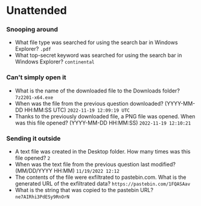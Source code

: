 # Unattended

### Snooping around
- What file type was searched for using the search bar in Windows Explorer? `.pdf`
- What top-secret keyword was searched for using the search bar in Windows Explorer? `continental`

### Can't simply open it
- What is the name of the downloaded file to the Downloads folder? `7z2201-x64.exe`
- When was the file from the previous question downloaded? (YYYY-MM-DD HH:MM:SS UTC) `2022-11-19 12:09:19 UTC`
- Thanks to the previously downloaded file, a PNG file was opened. When was this file opened? (YYYY-MM-DD HH:MM:SS) `2022-11-19 12:10:21`

### Sending it outside
- A text file was created in the Desktop folder. How many times was this file opened? `2`
- When was the text file from the previous question last modified? (MM/DD/YYYY HH:MM) `11/19/2022 12:12`
- The contents of the file were exfiltrated to pastebin.com. What is the generated URL of the exfiltrated data? `https://pastebin.com/1FQASAav`
- What is the string that was copied to the pastebin URL? `ne7AIRhi3PdESy9RnOrN`
